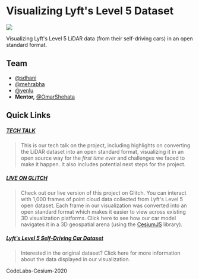 # Visualizing Lyft's Level 5 Dataset 
<img src="https://github.com/sdhani/codelabs-cesium-20/blob/master/public/codelabs-animate.gif" />

<p> Visualizing Lyft's Level 5 LiDAR data (from their self-driving cars) in an open standard format.</p>

## Team
- [@sdhani](https://github.com/sdhani)
- [@mehrabha](https://github.com/mehrabha)
- [@yenlu](https://github.com/yenlu)
- **Mentor,** [@OmarShehata](https://github.com/OmarShehata)

## Quick Links
##### [TECH TALK](https://www.youtube.com/watch?time_continue=720&v=wsHNfLxa6Ag&feature=emb_logo)
> This is our tech talk on the project, including highlights on converting the LiDAR dataset into an open standard format, visualizing it in an open source way for the *first time ever* and challenges we faced to make it happen. It also includes potential next steps for the project.

##### [LIVE ON GLITCH](https://berry-vaulted-exoplanet.glitch.me/)
> Check out our live version of this project on Glitch. You can interact with 1,000 frames of point cloud data collected from Lyft's Level 5 open dataset. Each frame in our visualization was converted into an open standard format which makes it easier to view across existing 3D visualization platforms. Click here to see how our car model navigates it in a 3D geospatial arena (using the [CesiumJS](https://cesium.com/cesiumjs/) library).

##### [Lyft's Level 5 Self-Driving Car Dataset](https://self-driving.lyft.com/level5/) 
> Interested in the original dataset? Click here for more information about the data displayed in our visualization.



CodeLabs-Cesium-2020
